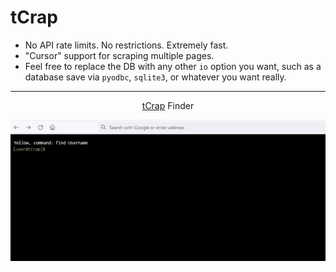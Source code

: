 # tCrap

- No API rate limits. No restrictions. Extremely fast.
- "Cursor" support for scraping multiple pages.
- Feel free to replace the DB with any other `io` option you want, such
as a database save via `pyodbc`, `sqlite3`, or whatever you want really.

---

<div align="center">
  
  [tCrap](https://0mb.io/tcrap) Finder
  
  ![tCrap](https://raw.githubusercontent.com/DaveOff/tCrap/main/tcrap.gif)

</div>
